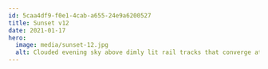 ```yaml
---
id: 5caa4df9-f0e1-4cab-a655-24e9a6200527
title: Sunset v12
date: 2021-01-17
hero:
  image: media/sunset-12.jpg
  alt: Clouded evening sky above dimly lit rail tracks that converge at the horizon. A passenger train on the right with cars painted blue, yellow, and white.
---
```

